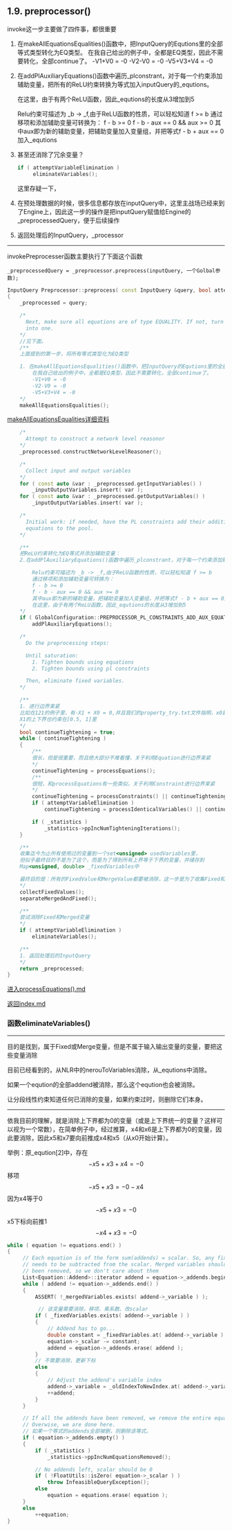 ## 1.9. preprocessor()

invoke这一步主要做了四件事，都很重要
1. 在makeAllEquationsEqualities()函数中，把InputQuery的Equtions里的全部等式类型转化为EQ类型。
在我自己给出的例子中，全都是EQ类型，因此不需要转化，全部continue了。
-V1+V0 = -0
-V2-V0 = -0
-V5+V3+V4 = -0

2. 在addPlAuxiliaryEquations()函数中遍历_plconstrant，对于每一个约束添加辅助变量，把所有的ReLU约束转换为等式加入inputQuery的_equtions。

    在这里，由于有两个ReLU函数，因此_equtions的长度从3增加到5

    Relu约束可描述为 _b -> _f,由于ReLU函数的性质，可以轻松知道 f >= b
    通过移项和添加辅助变量可转换为：
    f - b >= 0
    f - b - aux == 0 && aux >= 0
    其中aux即为新的辅助变量，把辅助变量加入变量组，并把等式f - b + aux == 0加入_equtions

3. 甚至还消除了冗余变量？
   
   ```cpp
   if ( attemptVariableElimination )
        eliminateVariables();
   ```
   
   这里存疑一下，

4. 在预处理数据的时候，很多信息都存放在inputQuery中，这里主战场已经来到了Engine上，因此这一步的操作是把inputQuery赋值给Engine的_preprocessedQuery，便于后续操作

5. 返回处理后的InputQuery，_processor

---

invokePreprocesser函数主要执行了下面这个函数


`
_preprocessedQuery = _preprocessor.preprocess(inputQuery, 一个Golbal参数);
`

```cpp
InputQuery Preprocessor::preprocess( const InputQuery &query, bool attemptVariableElimination )
{
    _preprocessed = query;

    /*
      Next, make sure all equations are of type EQUALITY. If not, turn them
      into one.
    */
    //见下面。
    /**
    上面提到的第一步，将所有等式类型化为EQ类型

    1. 在makeAllEquationsEqualities()函数中，把InputQuery的Equtions里的全部等式类型转化为EQ类型。
        在我自己给出的例子中，全都是EQ类型，因此不需要转化，全部continue了。
        -V1+V0 = -0
        -V2-V0 = -0
        -V5+V3+V4 = -0
    */
    makeAllEquationsEqualities();
```
[makeAllEquationsEqualities详细资料](./makeAllEquationsEqualities.md)
```cpp
    /*
      Attempt to construct a network level reasonor
    */
    _preprocessed.constructNetworkLevelReasoner();

    /*
      Collect input and output variables
    */
    for ( const auto &var : _preprocessed.getInputVariables() )
        _inputOutputVariables.insert( var );
    for ( const auto &var : _preprocessed.getOutputVariables() )
        _inputOutputVariables.insert( var );

    /*
      Initial work: if needed, have the PL constraints add their additional
      equations to the pool.
    */

    /**
    把ReLU约束转化为EQ等式并添加辅助变量：
    2.在addPlAuxiliaryEquations()函数中遍历_plconstrant，对于每一个约束添加辅助变量，把所有的ReLU约束转换为等式加入inputQuery的_equtions。

        Relu约束可描述为 _b -> _f,由于ReLU函数的性质，可以轻松知道 f >= b
        通过移项和添加辅助变量可转换为：
        f - b >= 0
        f - b - aux == 0 && aux >= 0
        其中aux即为新的辅助变量，把辅助变量加入变量组，并把等式f - b + aux == 0加入_equtions
        在这里，由于有两个ReLU函数，因此_equtions的长度从3增加到5
    */
    if ( GlobalConfiguration::PREPROCESSOR_PL_CONSTRAINTS_ADD_AUX_EQUATIONS )
        addPlAuxiliaryEquations();

    /*
      Do the preprocessing steps:

      Until saturation:
        1. Tighten bounds using equations
        2. Tighten bounds using pl constraints

      Then, eliminate fixed variables.
    */

    /**
    1. 进行边界束紧
    比如在121的例子里，有-X1 + X0 = 0,并且我们的property_try.txt文件指明，x0属于[0.5, 1],那么可借此把
    X1的上下界也约束在[0.5, 1]里
    */
    bool continueTightening = true;
    while ( continueTightening )
    {
        /**
        很长，但是很重要，而且绝大部分不难看懂，关于利用Equation进行边界束紧
        */
        continueTightening = processEquations(); 
        /**
        很短，和processEquations有一些类似，关于利用Constraint进行边界束紧
        */
        continueTightening = processConstraints() || continueTightening;
        if ( attemptVariableElimination )
            continueTightening = processIdenticalVariables() || continueTightening;

        if ( _statistics )
            _statistics->ppIncNumTighteningIterations();
    }

    /**
    收集迄今为止所有使用过的变量到一个set<unsigned> usedVariables里，
    但似乎最终目的不是为了这个，而是为了得到所有上界等于下界的变量，并储存到
    Map<unsigned, double> _fixedVariables中

    最终目的是：所有的FixedValue和MergeValue都要被消除，这一步是为了收集Fixed和Merged变量。
    */
    collectFixedValues();
    separateMergedAndFixed();

    /**
    尝试消除Fixed和Merged变量
    */
    if ( attemptVariableElimination )
        eliminateVariables();

    /**
    1. 返回处理后的InputQuery
    */
    return _preprocessed;
}
```
[进入processEquations().md](./processEquations.md)

[返回index.md](./index.md)

### 函数eliminateVariables()
---

目的是找到，属于Fixed或Merge变量，但是不属于输入输出变量的变量，要把这些变量消除

目前已经看到的，从NLR中的nerouToVariables消除，从_equtions中消除。

如果一个eqution的全部addend被消除，那么这个eqution也会被消除。

让分段线性约束知道任何已消除的变量，如果约束过时，则删除它们本身。

---

依我目前的理解，就是消除上下界都为0的变量（或是上下界统一的变量？这样可以视为一个常数），在简单例子中，经过推算，x4和x6是上下界都为0的变量，因此要消除，因此x5和x7要向前推成x4和x5（从x0开始计算）。


举例：原_eqution[2]中，存在
$$
-x5 + x3 + x4 = -0
$$
移项
$$
-x5 + x3 = -0 - x4
$$
因为x4等于0
$$
-x5 + x3 = -0
$$
x5下标向前推1
$$
-x4 + x3 = -0
$$

```cpp
while ( equation != equations.end() )
{
     // Each equation is of the form sum(addends) = scalar. So, any fixed variable
     // needs to be subtracted from the scalar. Merged variables should have already
     // been removed, so we don't care about them
     List<Equation::Addend>::iterator addend = equation->_addends.begin();
     while ( addend != equation->_addends.end() )
     {
         ASSERT( !_mergedVariables.exists( addend->_variable ) );

          // 该变量需要消除，移项、乘系数、改scalar
         if ( _fixedVariables.exists( addend->_variable ) )
         {
             // Addend has to go...
             double constant = _fixedVariables.at( addend->_variable ) * addend->_coefficient;
             equation->_scalar -= constant;
             addend = equation->_addends.erase( addend );
         }
         // 不需要消除，更新下标
         else
         {
             // Adjust the addend's variable index
             addend->_variable = _oldIndexToNewIndex.at( addend->_variable );
             ++addend;
         }
     }

     // If all the addends have been removed, we remove the entire equation.
     // Overwise, we are done here.
     // 如果一个等式的addends全部被删，则删除该等式。
     if ( equation->_addends.empty() )
     {
         if ( _statistics )
             _statistics->ppIncNumEquationsRemoved();

         // No addends left, scalar should be 0
         if ( !FloatUtils::isZero( equation->_scalar ) )
             throw InfeasibleQueryException();
         else
             equation = equations.erase( equation );
     }
     else
         ++equation;
}
```